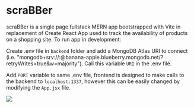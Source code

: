 # scraBBer

scraBBer is a single page fullstack MERN app bootstrapped with Vite in replacement of Create React App used to track the availability of products on a shopping site.
To run app in development:

Create .env file in ```backend``` folder and add a MongoDB Atlas URI to connect (i.e. "mongodb+srv://<username>:<password>@banana-apple.blueberry.mongodb.net/?retryWrites=true&w=majority").
Call this variable ```URI``` in the .env file.

Add ```PORT``` variable to same .env file, frontend is designed to make calls to the backend to ```localhost:1337```, however this can be easily changed by modifying the ```App.jsx``` file.

<img src="https://i.imgur.com/4GnqCiu.png">
